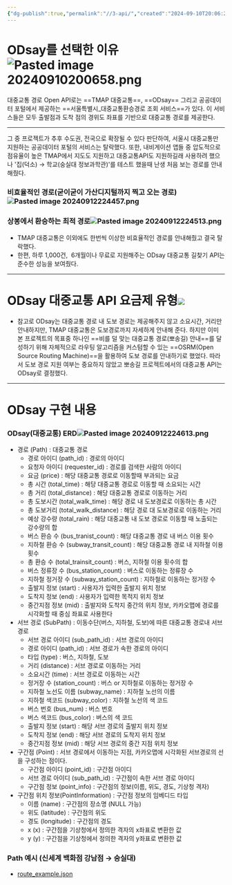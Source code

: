 ```yaml
---
{"dg-publish":true,"permalink":"//3-api/","created":"2024-09-10T20:06:27.808+09:00"}
---
```


# ODsay를 선택한 이유![Pasted image 20240910200658.png](/img/user/Spring/%EC%9A%B0%EB%81%BC/Pasted%20image%2020240910200658.png)
대중교통 경로 Open API로는 ==TMAP 대중교통==, ==ODsay== 그리고 공공데이터 포털에서 제공하는 ==서울특별시_대중교통환승경로 조회 서비스==가 있다. 이 서비스들은 모두 출발점과 도착 점의 경위도 좌표를 기반으로 대중교통 경로를 제공한다.
___
그 중 프로젝트가 추후 수도권, 전국으로 확장될 수 있다 판단하여, 서울시 대중교통만 지원하는 공공데이터 포털의 서비스는 탈락했다. 또한, 내비게이션 앱들 중 압도적으로 점유율이 높은 TMAP에서 지도도 지원하고 대중교통API도 지원하길래 사용하려 했으나 '집(덕소) → 학교(숭실대 정보과학관)'를 테스트 했을때 난생 처음 보는 경로를 안내해줬다.
### 비효율적인 경로(굳이굳이 가산디지털까지 찍고 오는 경로)![Pasted image 20240912224457.png](/img/user/%EB%B8%94%EB%A1%9C%EA%B7%B8/Pasted%20image%2020240912224457.png)
###  상봉에서 환승하는 최적 경로![Pasted image 20240912224513.png](/img/user/%EB%B8%94%EB%A1%9C%EA%B7%B8/Pasted%20image%2020240912224513.png)
- TMAP 대중교통은 이외에도 한번씩 이상한 비효율적인 경로를 안내해줬고 결국 탈락했다.
-  한편, 하루 1,000건,  6개월이나 무료로 지원해주는 ODsay 대중교통 길찾기 API는 준수한 성능을 보여줬다.
___
# ODsay 대중교통 API 요금제 유형![](https://blog.kakaocdn.net/dn/bvQrKB/btsItKteXbT/TQT1Js8Js5sJJyHwk8XGg0/img.png)
- 참고로 ODsay는 대중교통 경로 내 도보 경로는 제공해주지 않고 소요시간, 거리만 안내하지만, TMAP 대중교통은 도보경로까지 자세하게 안내해 준다. 하지만 이미 본 프로젝트의 목표중 하나인 ==비를 덜 맞는 대중교통 경로(뽀송길) 안내==를 달성하기 위해 자체적으로 라우팅 알고리즘을 커스텀할 수 있는 ==OSRM(Open Source Routing Machine)==을 활용하여 도보 경로를 안내하기로 했었다. 따라서 도보 경로 지원 여부는 중요하지 않았고 뽀송길 프로젝트에서의 대중교통 API는 ODsay로 결정했다. 
---
# ODsay 구현 내용
### ODsay(대중교통) ERD![Pasted image 20240912224613.png](/img/user/%EB%B8%94%EB%A1%9C%EA%B7%B8/Pasted%20image%2020240912224613.png)
- 경로 (Path) : 대중교통 경로
    - 경로 아이디 (path_id) : 경로의 아이디
    - 요청자 아이디 (requester_id) : 경로를 검색한 사람의 아이디
    - 요금 (price) : 해당 대중교통 경로로 이동할때 부과되는 요금
    - 총 시간 (total_time) : 해당 대중교통 경로로 이동할 때 소요되는 시간
    - 총 거리 (total_distance) : 해당 대중교통 경로로 이동하는 거리
    - 총 도보시간 (total_walk_time) : 해당 경로 내 도보경로로 이동하는 총 시간
    - 총 도보거리 (total_walk_distance) : 해당 경로 대 도보경로로 이동하는 거리
    - 예상 강수량 (total_rain) : 해당 대중교통 내 도보 경로로 이동할 때 노출되는 강수량의 합
    - 버스 환승 수 (bus_tranist_count) : 해당 대중교통 경로 내 버스 이용 횟수
    - 지하철 환승 수 (subway_transit_count) : 해당 대중교통 경로 내 지하철 이용 횟수
    - 총 환승 수 (total_trainsit_count) : 버스, 지하철 이용 횟수의 합
    - 버스 정류장 수 (bus_station_count) : 버스로 이동하는 정류장 수
    - 지하철 정거장 수 (subway_station_count) : 지하철로 이동하는 정거장 수
    - 출발지 정보 (start) : 사용자가 입력한 출발지 위치 정보
    - 도착지 정보 (end) : 사용자가 입력한 목적지 위치 정보
    - 중간지점 정보 (mid) : 출발지와 도착지 중간의 위치 정보, 카카오맵에 경로를 시각화할 때 중심 좌표로 사용한다
- 서브 경로 (SubPath) : 이동수단(버스, 지하철, 도보)에 따른 대중교통 경로내 서브 경로
    - 서브 경로 아이디 (sub_path_id) : 서브 경로의 아이디
    - 경로 아이디 (path_id) : 서브 경로가 속한 경로의 아이디
    - 타입 (type) : 버스, 지하철, 도보
    - 거리 (distance) : 서브 경로로 이동하는 거리
    - 소요시간 (time) : 서브 경로로 이동하는 시간
    - 정거장 수 (station_count) : 버스 or 지하철로 이동하는 정거장 수
    - 지하철 노선도 이름 (subway_name) : 지하철 노선의 이름
    - 지하철 색코드 (subway_color) : 지하철 노선의 색 코드
    - 버스 번호 (bus_num) : 버스 번호
    - 버스 색코드 (bus_color) : 버스의 색 코드
    - 출발지 정보 (start) : 해당 서브 경로의 출발지 위치 정보
    - 도착지 정보 (end) : 해당 서브 경로의 도착지 위치 정보
    - 중간지점 정보 (mid) : 해당 서브 경로의 중간 지점 위치 정보
- 구간점 (Point) : 서브 경로에서 이동하는 지점, 카카오맵에 시각화된 서브경로의 선을 구성하는 점이다.
    - 구간점 아이디 (point_id) : 구간점 아이디
    - 서브 경로 아이디 (sub_path_id) : 구간점이 속한 서브 경로 아이디
    - 구간점 정보 (point_info) : 구간점의 정보(이름, 위도, 경도, 기상청 격자)
- 구간점 위치 정보(PointInformation) : 구간점 정보의 임베디드 타입
    - 이름 (name) : 구간점의 장소명 (NULL 가능)
    - 위도 (latitude) : 구간점의 위도
    - 경도 (longitude) : 구간점의 경도
    - x (x) : 구간점을 기상청에서 정의한 격자의 x좌표로 변환한 값
    - y (y) : 구간점을 기상청에서 정의한 격자의 y좌표로 변환한 값
### Path 예시 (신세계 백화점 강남점 → 숭실대) 
- [route_example.json](https://blog.kakaocdn.net/dn/MKOVn/btsItR09VON/FZYMU8ZYuKTZtkH5PYXoSK/tfile.json)